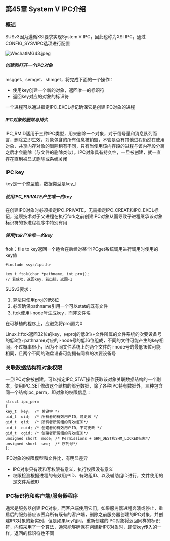 ## 第45章 System V IPC介绍

### 概述

SUSv3因为遵循XSI要求实现System V IPC，因此也称为XSI IPC，通过CONFIG_SYSVIPC选项进行配置

![WechatIMG43.jpeg](https://i.loli.net/2020/01/30/IGkHQOD8AiUo9db.jpg)

##### 创建和打开一个IPC对象

msgget、semget、shmget，将完成下面的一个操作：

* 使用key创建一个新的对象，返回唯一的标识符
* 返回key对应的对象的标识符

一个进程可以通过指定IPC_EXCL标记确保它是创建IPC对象的进程

##### IPC对象的删除与持久

IPC_RMID适用于三种IPC类型，用来删除一个对象，对于信号量和消息队列而言，删除立即生效，对象包含的所有信息被销毁，不管是否有其他进程仍然在使用对象，共享内存对象的删除稍有不同，只有当使用该内存段的进程与该内存段分离之后才会删除（与文件的删除类似）。IPC对象具有持久性，一旦被创建，就一直存在直到被显式删除或系统关闭

### IPC key

key是一个整型值，数据类型是key_t

##### 使用IPC_PRIVATE产生唯一的key

在创建IPC对象时必须指定IPC_PRIVATE，无需指定IPC_CREAT和IPC_EXCL标记，这项技术对于父进程在执行fork之前创建IPC对象从而导致子进程继承该对象标识符的多进程程序中特别有用

##### 使用ftok产生唯一的key

ftok：file to key返回一个适合在后续对某个IPCget系统调用进行调用时使用的key值

```
#include <sys/ipc.h>

key_t ftok(char *pathname, int proj);
// 若成功，返回key，若出错，返回-1
```

SUSv3要求：

1. 算法只使用proj的低8位
2. 必须确保pathname引用一个可以stat的既有文件
3. ftok使用i-node号生成key，而非文件名

在可移植的程序上，应避免将proj置为0

Linux上ftok返回32位的key，由proj的低8位+文件所属的文件系统的次要设备号的低8位+pathname对应的i-node号的低16位组成，不同的文件可能产生的key相同，不过概率很小，因为不同文件系统上的两个文件的i-node号的最低16位可能相同，且两个不同的磁盘设备可能拥有同样的次要设备号

### 关联数据结构和对象权限

一旦IPC对象被创建，可以指定IPC_STAT操作获取该对象关联数据结构的一个副本，使用IPC_SET修改这个结构的部分数据，除了各种IPC特有数据外，三种包含同一个结构ipc_perm，即对象的权限信息：

```
struct ipc_perm
{
key_t  key;  /* 关键字 */
uid_t  uid;  /* 所有者的有效用户ID，可更改 */
gid_t  gid;  /* 所有者所属组的有效组ID*/
uid_t  cuid; /* 创建者的有效用户ID，不可更改 */
gid_t  cgid; /* 创建者所属组的有效组ID*/
unsigned short  mode; /* Permissions + SHM_DEST和SHM_LOCKED标志*/
unsigned short  seq;  /* 序列号*/
};
```

IPC对象的权限模型和文件比，有明显差异

* IPC对象只有读和写权限有意义，执行权限没有意义
* 权限检测根据进程的有效用户ID、有效组ID、以及辅助组ID进行，文件使用的是文件系统ID

### IPC标识符和客户端/服务器程序

通常是服务器创建IPC对象，而客户端使用它们，如果服务器进程奔溃或停止，重启后的服务器应该丢弃所有既有的客户端，删除之前服务器创建的IPC对象，并创建IPC对象的新实例，但是如果key相同，重新创建的IPC对象将返回同样的标识符，内核采用了一个算法，通常能够确保在创建新IPC对象时，即使key传入的一样，返回的标识符也不同

